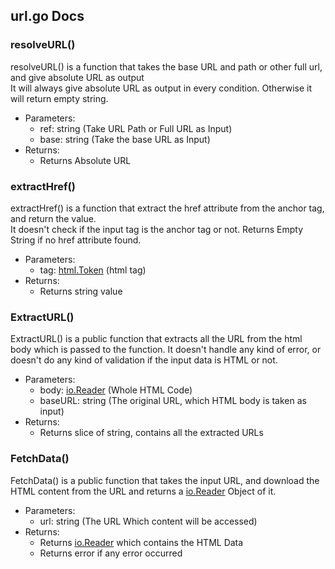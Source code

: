 ## url.go Docs

### resolveURL()

resolveURL() is a function that takes the base URL and path or other full url, and give absolute URL as output  
It will always give absolute URL as output in every condition. Otherwise it will return empty string.

- Parameters:
  - ref: string (Take URL Path or Full URL as Input)
  - base: string (Take the base URL as Input)
- Returns:
  - Returns Absolute URL

### extractHref()

extractHref() is a function that extract the href attribute from the anchor tag, and return the value.  
It doesn't check if the input tag is the anchor tag or not. Returns Empty String if no href attribute found.

- Parameters:
  - tag: [html.Token](https://pkg.go.dev/golang.org/x/net@v0.33.0/html#Token) (html tag)
- Returns:
  - Returns string value

### ExtractURL()

ExtractURL() is a public function that extracts all the URL from the html body which is passed to the function. It doesn't handle any kind of error, or doesn't do any kind of validation if the input data is HTML or not.

- Parameters:
  - body: [io.Reader](https://pkg.go.dev/io#Reader) (Whole HTML Code)
  - baseURL: string (The original URL, which HTML body is taken as input)
- Returns:
  - Returns slice of string, contains all the extracted URLs

### FetchData()

FetchData() is a public function that takes the input URL, and download the HTML content from the URL and returns a [io.Reader](https://pkg.go.dev/io#Reader) Object of it.

- Parameters:
  - url: string (The URL Which content will be accessed)
- Returns:
  - Returns [io.Reader](https://pkg.go.dev/io#Reader) which contains the HTML Data
  - Returns error if any error occurred

